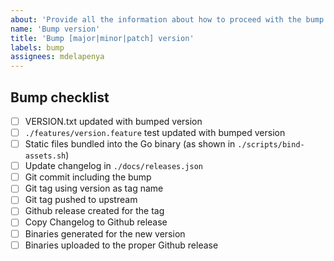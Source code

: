 ```yaml
---
about: 'Provide all the information about how to proceed with the bump of a version'
name: 'Bump version'
title: 'Bump [major|minor|patch] version'
labels: bump
assignees: mdelapenya
---
```


## Bump checklist
- [ ] VERSION.txt updated with bumped version
- [ ] `./features/version.feature` test updated with bumped version
- [ ] Static files bundled into the Go binary (as shown in `./scripts/bind-assets.sh`)
- [ ] Update changelog in `./docs/releases.json` 
- [ ] Git commit including the bump
- [ ] Git tag using version as tag name
- [ ] Git tag pushed to upstream
- [ ] Github release created for the tag
- [ ] Copy Changelog to Github release 
- [ ] Binaries generated for the new version
- [ ] Binaries uploaded to the proper Github release
